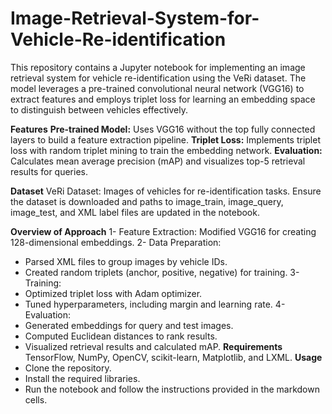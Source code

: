 # Image-Retrieval-System-for-Vehicle-Re-identification

This repository contains a Jupyter notebook for implementing an image retrieval system for vehicle re-identification using the VeRi dataset. The model leverages a pre-trained convolutional neural network (VGG16) to extract features and employs triplet loss for learning an embedding space to distinguish between vehicles effectively.

**Features**
**Pre-trained Model:** Uses VGG16 without the top fully connected layers to build a feature extraction pipeline.
**Triplet Loss:** Implements triplet loss with random triplet mining to train the embedding network.
**Evaluation:** Calculates mean average precision (mAP) and visualizes top-5 retrieval results for queries.

**Dataset**
VeRi Dataset: Images of vehicles for re-identification tasks.
Ensure the dataset is downloaded and paths to image_train, image_query, image_test, and XML label files are updated in the notebook.

**Overview of Approach**
1- Feature Extraction: Modified VGG16 for creating 128-dimensional embeddings.
2- Data Preparation:
   - Parsed XML files to group images by vehicle IDs.
   - Created random triplets (anchor, positive, negative) for training.
3- Training:
   - Optimized triplet loss with Adam optimizer.
   - Tuned hyperparameters, including margin and learning rate.
4- Evaluation:
   - Generated embeddings for query and test images.
   - Computed Euclidean distances to rank results.
   - Visualized retrieval results and calculated mAP.
**Requirements**
TensorFlow, NumPy, OpenCV, scikit-learn, Matplotlib, and LXML.
**Usage**
- Clone the repository.
- Install the required libraries.
- Run the notebook and follow the instructions provided in the markdown cells.
